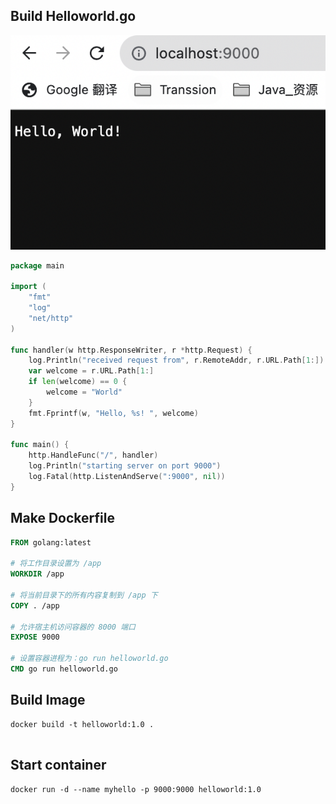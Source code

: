 ## Build Helloworld.go

![20231121k8s1.png](20231121k8s1.png)


```go
package main

import (
    "fmt"
    "log"
    "net/http"
)

func handler(w http.ResponseWriter, r *http.Request) {
    log.Println("received request from", r.RemoteAddr, r.URL.Path[1:])
    var welcome = r.URL.Path[1:]
    if len(welcome) == 0 {
        welcome = "World"
    }
    fmt.Fprintf(w, "Hello, %s! ", welcome)
}

func main() {
    http.HandleFunc("/", handler)
    log.Println("starting server on port 9000")
    log.Fatal(http.ListenAndServe(":9000", nil))
}

```


## Make Dockerfile

```dockerfile
FROM golang:latest

# 将工作目录设置为 /app
WORKDIR /app

# 将当前目录下的所有内容复制到 /app 下
COPY . /app

# 允许宿主机访问容器的 8000 端口
EXPOSE 9000

# 设置容器进程为：go run helloworld.go
CMD go run helloworld.go

```


## Build Image


```shell
docker build -t helloworld:1.0 .
    
```


## Start container

```shell
docker run -d --name myhello -p 9000:9000 helloworld:1.0
```

